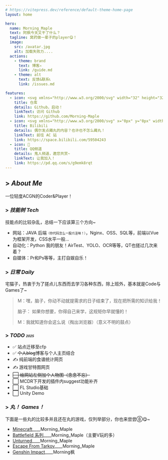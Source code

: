 ```yaml
---
# https://vitepress.dev/reference/default-theme-home-page
layout: home

hero:
  name: Morning_Maple
  text: 阿枫今天又干了什么？
  tagline: 窝药做一辈子的player😋！
  image:
    src: /avatar.jpg
    alt: 加载失败力....
  actions:
    - theme: brand
      text: 博客✍
      link: /guide.md
    - theme: alt
      text: 反馈&联系📞
      link: /issues.md

features:
  - icon: <svg xmlns="http://www.w3.org/2000/svg" width="32" height="32" fill="currentColor" class="bi bi-github" viewBox="0 0 16 16"><path d="M8 0C3.58 0 0 3.58 0 8c0 3.54 2.29 6.53 5.47 7.59.4.07.55-.17.55-.38 0-.19-.01-.82-.01-1.49-2.01.37-2.53-.49-2.69-.94-.09-.23-.48-.94-.82-1.13-.28-.15-.68-.52-.01-.53.63-.01 1.08.58 1.23.82.72 1.21 1.87.87 2.33.66.07-.52.28-.87.51-1.07-1.78-.2-3.64-.89-3.64-3.95 0-.87.31-1.59.82-2.15-.08-.2-.36-1.02.08-2.12 0 0 .67-.21 2.2.82.64-.18 1.32-.27 2-.27.68 0 1.36.09 2 .27 1.53-1.04 2.2-.82 2.2-.82.44 1.1.16 1.92.08 2.12.51.56.82 1.27.82 2.15 0 3.07-1.87 3.75-3.65 3.95.29.25.54.73.54 1.48 0 1.07-.01 1.93-.01 2.2 0 .21.15.46.55.38A8.012 8.012 0 0 0 16 8c0-4.42-3.58-8-8-8z"/></svg>
    title: 仓库
    details: Github，启动！
    linkText: 访问 Github
    link: https://github.com/Morning-Maple
  - icon: <svg xmlns="http://www.w3.org/2000/svg" x="0px" y="0px" width="100" height="100" viewBox="0 0 48 48"><path fill="#1e88e5" d="M36.5,12h-7.086l3.793-3.793c0.391-0.391,0.391-1.023,0-1.414s-1.023-0.391-1.414,0L26.586,12 h-5.172l-5.207-5.207c-0.391-0.391-1.023-0.391-1.414,0s-0.391,1.023,0,1.414L18.586,12H12.5C9.467,12,7,14.467,7,17.5v15 c0,3.033,2.467,5.5,5.5,5.5h2c0,0.829,0.671,1.5,1.5,1.5s1.5-0.671,1.5-1.5h14c0,0.829,0.671,1.5,1.5,1.5s1.5-0.671,1.5-1.5h2 c3.033,0,5.5-2.467,5.5-5.5v-15C42,14.467,39.533,12,36.5,12z M39,32.5c0,1.378-1.122,2.5-2.5,2.5h-24c-1.378,0-2.5-1.122-2.5-2.5 v-15c0-1.378,1.122-2.5,2.5-2.5h24c1.378,0,2.5,1.122,2.5,2.5V32.5z"></path><rect width="2.75" height="7.075" x="30.625" y="18.463" fill="#1e88e5" transform="rotate(-71.567 32.001 22)"></rect><rect width="7.075" height="2.75" x="14.463" y="20.625" fill="#1e88e5" transform="rotate(-18.432 17.998 21.997)"></rect><path fill="#1e88e5" d="M28.033,27.526c-0.189,0.593-0.644,0.896-1.326,0.896c-0.076-0.013-0.139-0.013-0.24-0.025 c-0.013,0-0.05-0.013-0.063,0c-0.341-0.05-0.745-0.177-1.061-0.467c-0.366-0.265-0.808-0.745-0.947-1.477 c0,0-0.29,1.174-0.896,1.49c-0.076,0.05-0.164,0.114-0.253,0.164l-0.038,0.025c-0.303,0.164-0.682,0.265-1.086,0.278 c-0.568-0.051-0.947-0.328-1.136-0.821l-0.063-0.164l-1.427,0.656l0.05,0.139c0.467,1.124,1.465,1.768,2.74,1.768 c0.922,0,1.667-0.303,2.209-0.909c0.556,0.606,1.288,0.909,2.209,0.909c1.856,0,2.55-1.288,2.765-1.843l0.051-0.126l-1.427-0.657 L28.033,27.526z"></path></svg>
    title: Bilibili
    details: 偶尔发点薅丸的内容？也许也不怎么薅丸！
    linkText: 前往 AC 站
    link: https://space.bilibili.com/59504243
  - icon: 🐧
    title: QQ频道
    details: 鬼人频道，邀您共赏~
    linkText: 让我加入！
    link: https://pd.qq.com/s/g9emk8rqt
---
```


## > *About Me*
一位轻度ACGN的Coder&Player！

### > *技能树 Tech*
技能点的比较杂乱，总结一下应该算三个方向~
* 网站：JAVA 后端<font size=1>（你代码怎么一股爪洼味！）</font>，Nginx、OSS、SQL等，前端以Vue为框架开发，CSS水平一般...
* 自动化：Python 我的朋友！AirTest、YOLO、OCR等等，QT也搓过几次来着？
* 自媒体：Pr和Ps等等，主打自娱自乐！

### > *日常 Daily*
宅猫子，热衷于为了搓点儿东西而去学习各种东西，除上班外，基本就是Code与Games了~
> M：嘿，脑子，你动不动就提需求的日子结束了，现在把所需的知识给我！
> 
> 脑子： 如果你想要，你得自己来学，这规矩你早就懂的！
> 
> M：我就知道你会这么说（掏出浏览器）（意义不明的鼓点）

### > *TODO <font size=1>2025</font>*
* ✅ 站点迁移至cfp
* ✅ ~~个人blog~~博客与个人主页结合
* ✍️ 纯前端的食谱统计网页
* ✍️ 游戏甘特图网页
* ~~⬜ 给网站左侧加个人物图（念念不忘）~~
* ⬜ MCDR下开发的插件内suggest功能补齐
* ⬜ FL Studio基础
* ⬜ Unity Demo

### > *丸！ Games！*
下面是一些丸的比较多并且还在丸的游戏，仅列举部分，你也来尝尝⑧😋~
* [Minecraft](https://www.minecraft.net/)____Morning_Maple
* [Battlefield 系列](https://battlefieldtracker.com/bfv/profile/origin/Morning_Maple/overview)____Morning_Maple（主要V玩的多）
* [Unturned](https://store.steampowered.com/app/304930/Unturned/)____Morning_Maple
* [Escape From Tarkov](https://www.escapefromtarkov.com/?lang=zh)____Morning_Maple
* [Genshin Impact](https://ys.mihoyo.com/)____Morning枫
